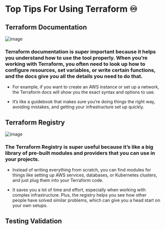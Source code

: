 # Top Tips For Using Terraform ♾️

## Terraform Documentation 

![image](https://github.com/user-attachments/assets/a3ea269c-0ea1-4b68-adee-acda62b579db)

### Terraform documentation is super important because it helps you understand how to use the tool properly. When you’re working with Terraform, you often need to look up how to configure resources, set variables, or write certain functions, and the docs give you all the details you need to do that.

- For example, if you want to create an AWS instance or set up a network, the Terraform docs will show you the exact syntax and options to use.
  
- It’s like a guidebook that makes sure you’re doing things the right way, avoiding mistakes, and getting your infrastructure set up quickly.

## Terraform Registry 

![image](https://github.com/user-attachments/assets/ba30a8b9-cf9e-46a6-83a4-6e93f4a43463)

### The Terraform Registry is super useful because it’s like a big library of pre-built modules and providers that you can use in your projects.

- Instead of writing everything from scratch, you can find modules for things like setting up AWS services, databases, or Kubernetes clusters, and just plug them into your Terraform code.

- It saves you a lot of time and effort, especially when working with complex infrastructure. Plus, the registry helps you see how other people have solved similar problems, which can give you a head start on your own setups.

## Testing Validation



